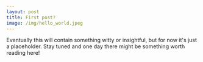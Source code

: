 ```yaml
---
layout: post
title: First post?
image: /img/hello_world.jpeg
---
```


Eventually this will contain something witty or insightful, but for now it's just a placeholder. Stay tuned and one day there might be something worth reading here!
